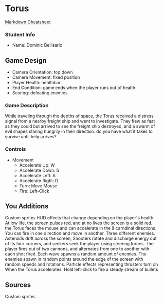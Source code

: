 # Torus

[Markdown Cheatsheet](https://github.com/adam-p/markdown-here/wiki/Markdown-Here-Cheatsheet)

### Student Info

-   Name: Dominic Bellisario

## Game Design

-   Camera Orientation: top down
-   Camera Movement: fixed position
-   Player Health: healthbar
-   End Condition: game ends when the player runs out of health
-   Scoring: defeating enemies

### Game Description

While traveling through the depths of space, the Torus received a distress signal from a nearby freight ship and went to investigate.  They flew as fast as they could but arrived to see the freight ship destroyed, and a swarm of evil shapes staring hungrily in their direction.  do you have what it takes to survive until help arrives?

### Controls

-   Movement
    -   Accelerate Up: W
    -   Accelerate Down: S
    -   Accelerate Left: A
    -   Accelerate Right: D
    -   Turn: Move Mouse
    -   Fire: Left-Click

## You Additions

Custom sprites
HUD effects that change depending on the player's health.  At low life, the screen pulses red, and at no lives the screen is a solid red.
the Torus faces the mouse and can accelerate in the 8 carndinal directions.  You can fire in one direction and move in another.
Three different enemies.  Asteroids drift across the screen, Shooters rotate and discharge energy out of its four corners, and seekers seek the player using steering forces.
The player fires out of two cannons, and alternates from one to another with each shot fired.
Each wave spawns a random amount of enemies. The enemies spawn in random points around the edge of the screen with random speeds and rotations.
Particle effects representing thrusters turn on When the Torus accelerates.
Hold left-click to fire a steady stream of bullets

## Sources

Custom sprites
